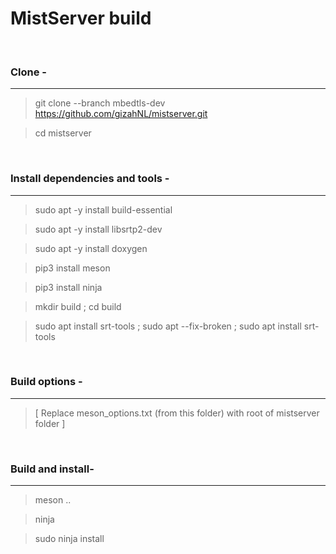 MistServer build
================

<br>

### Clone -
---
> git clone --branch mbedtls-dev https://github.com/gizahNL/mistserver.git

> cd mistserver

<br>

### Install dependencies and tools -
---
> sudo apt -y install build-essential

> sudo apt -y install libsrtp2-dev

> sudo apt -y install doxygen

> pip3 install meson

> pip3 install ninja

> mkdir build ; cd build

> sudo apt install srt-tools ; sudo apt --fix-broken ; sudo apt install srt-tools

<br>

### Build options -
---
> [ Replace meson_options.txt (from this folder) with root of mistserver folder ]

<br>

### Build and install-
---
> meson ..

> ninja

> sudo ninja install
